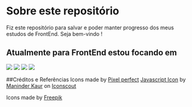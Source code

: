 # Sobre este repositório

<p> 
  Fiz este repositório para salvar e poder manter progresso dos meus estudos de FrontEnd. Seja bem-vindo ! 
</p>


## Atualmente para FrontEnd estou focando em 

 <img src="https://pasteboard.co/JE1NvTB.png">
 <img src="https://pasteboard.co/JE1QdiP.png"> 
 <img src="https://pasteboard.co/JE1RplB.png">
 <img src="https://pasteboard.co/JE1S9nR.png">
 
 
##Créditos e Referências
Icons made by <a href="https://www.flaticon.com/authors/pixel-perfect" title="Pixel perfect">Pixel perfect</a>
<a href="https://iconscout.com/icons/javascript" target="_blank">Javascript Icon</a> by <a href="https://iconscout.com/contributors/maninderkaur">Maninder Kaur</a> on <a href="https://iconscout.com">Iconscout</a>
<div>Icons made by <a href="https://www.flaticon.com/authors/freepik" title="Freepik">Freepik</a>
